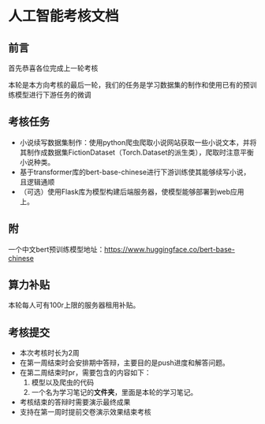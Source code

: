 # 人工智能考核文档
## 前言
首先恭喜各位完成上一轮考核

本轮是本方向考核的最后一轮，我们的任务是学习数据集的制作和使用已有的预训练模型进行下游任务的微调
## 考核任务
* 小说续写数据集制作：使用python爬虫爬取小说网站获取一些小说文本，并将其制作成数据集FictionDataset（Torch.Dataset的派生类），爬取时注意平衡小说种类。
* 基于transformer库的bert-base-chinese进行下游训练使其能够续写小说，且逻辑通顺
* （可选）使用Flask库为模型构建后端服务器，使模型能够部署到web应用上。

## 附
一个中文bert预训练模型地址：https://www.huggingface.co/bert-base-chinese

## 算力补贴
本轮每人可有100r上限的服务器租用补贴。
## 考核提交
* 本次考核时长为2周
* 在第一周结束时会安排期中答辩，主要目的是push进度和解答问题。
* 在第二周结束时pr，需要包含的内容如下：
  1. 模型以及爬虫的代码
  2. 一个名为学习笔记的**文件夹**，里面是本轮的学习笔记。
* 考核结束的答辩时需要演示最终成果
* 支持在第一周时提前交卷演示效果结束考核

